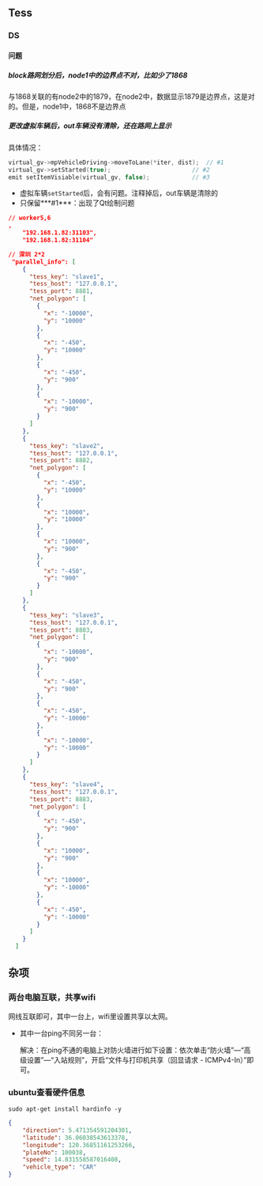 ## Tess

### DS

#### 问题

##### block路网划分后，node1中的边界点不对，比如少了1868

与1868关联的有node2中的1879，在node2中，数据显示1879是边界点，这是对的。但是，node1中，1868不是边界点

##### 更改虚拟车辆后，out车辆没有清除，还在路网上显示

具体情况：

```cpp
virtual_gv->mpVehicleDriving->moveToLane(*iter, dist);	// #1
virtual_gv->setStarted(true);						// #2
emit setItemVisiable(virtual_gv, false);			// #3
```

- 虚拟车辆`setStarted`后，会有问题。注释掉后，out车辆是清除的
- 只保留***#1***：出现了Qt绘制问题



```json
// worker5,6
,
    "192.168.1.82:31103",
    "192.168.1.82:31104"
```

```json
// 深圳 2*2
 "parallel_info": [
    {
      "tess_key": "slave1",
      "tess_host": "127.0.0.1",
      "tess_port": 8881,
      "net_polygon": [
        {
          "x": "-10000",
          "y": "10000"
        },
        {
          "x": "-450",
          "y": "10000"
        },
        {
          "x": "-450",
          "y": "900"
        },
        {
          "x": "-10000",
          "y": "900"
        }
      ]
    },
    {
      "tess_key": "slave2",
      "tess_host": "127.0.0.1",
      "tess_port": 8882,
      "net_polygon": [
        {
          "x": "-450",
          "y": "10000"
        },
        {
          "x": "10000",
          "y": "10000"
        },
        {
          "x": "10000",
          "y": "900"
        },
        {
          "x": "-450",
          "y": "900"
        }
      ]
    },
    {
      "tess_key": "slave3",
      "tess_host": "127.0.0.1",
      "tess_port": 8883,
      "net_polygon": [
        {
          "x": "-10000",
          "y": "900"
        },
        {
          "x": "-450",
          "y": "900"
        },
        {
          "x": "-450",
          "y": "-10000"
        },
        {
          "x": "-10000",
          "y": "-10000"
        }
      ]
    },
    {
      "tess_key": "slave4",
      "tess_host": "127.0.0.1",
      "tess_port": 8883,
      "net_polygon": [
        {
          "x": "-450",
          "y": "900"
        },
        {
          "x": "10000",
          "y": "900"
        },
        {
          "x": "10000",
          "y": "-10000"
        },
        {
          "x": "-450",
          "y": "-10000"
        }
      ]
    }
  ]
```



## 杂项

### 两台电脑互联，共享wifi

网线互联即可，其中一台上，wifi里设置共享以太网。

- 其中一台ping不同另一台：

  解决：在ping不通的电脑上对防火墙进行如下设置：依次单击“防火墙”—“高级设置”—“入站规则”，开启“文件与打印机共享（回显请求 - ICMPv4-In）”即可。

### ubuntu查看硬件信息

`sudo apt-get install hardinfo -y`





```json
{
    "direction": 5.471354591204301,
    "latitude": 36.06038543613378,
    "longitude": 120.36851161253266,
    "plateNo": 100038,
    "speed": 14.831558587016408,
    "vehicle_type": "CAR"
}
```


